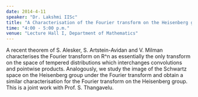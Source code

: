 ```yaml
---
date: 2014-4-11
speaker: "Dr. Lakshmi IISc"
title: "A Characterisation of the Fourier transform on the Heisenberg group"
time: "4:00 - 5:00 p.m." 
venue: "Lecture Hall I, Department of Mathematics"
---
```

A recent theorem of S. Alesker, S. Artstein-Avidan and V. Milman characterises the Fourier transform on R^n as essentially the only transform on the space of tempered distributions which interchanges convolutions and pointwise products. Analogously, we study the image of the Schwartz space on the Heisenberg group under the Fourier transform and obtain a similar characterisation for the Fourier transform on the Heisenberg group. This is a joint work with Prof. S. Thangavelu.
